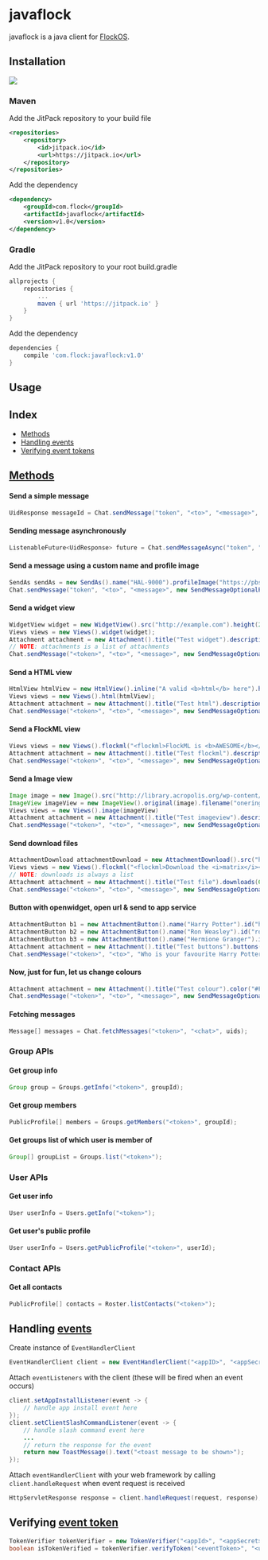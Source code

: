 # javaflock
javaflock is a java client for [FlockOS](https://docs.flock.co/).

## Installation
[![](https://jitpack.io/v/com.flock/javaflock.svg)](https://jitpack.io/#com.flock/javaflock)
### Maven
Add the JitPack repository to your build file
```xml
<repositories>
	<repository>
	    <id>jitpack.io</id>
	    <url>https://jitpack.io</url>
	</repository>
</repositories>
```
Add the dependency
```xml
<dependency>
    <groupId>com.flock</groupId>
    <artifactId>javaflock</artifactId>
    <version>v1.0</version>
</dependency>
```
### Gradle
Add the JitPack repository to your root build.gradle
```groovy
allprojects {
	repositories {
		...
		maven { url 'https://jitpack.io' }
	}
}
```
Add the dependency
```groovy
dependencies {
	compile 'com.flock:javaflock:v1.0'
}
```

## Usage

## Index

  - [Methods](#methods)
  - [Handling events](#handling-events)
  - [Verifying event tokens](#verifying-event-token)

## [Methods](https://docs.flock.co/display/flockos/Methods)

#### Send a simple message
```java
UidResponse messageId = Chat.sendMessage("token", "<to>", "<message>", null);
```

#### Sending message asynchronously
```java
ListenableFuture<UidResponse> future = Chat.sendMessageAsync("token", "<to>", "<message>", null);
```

#### Send a message using a custom name and profile image
```java
SendAs sendAs = new SendAs().name("HAL-9000").profileImage("https://pbs.twimg.com/profile_images/1788506913/HAL-MC2_400x400.png");
Chat.sendMessage("token", "<to>", "<message>", new SendMessageOptionalParams().sendAs(sendAs));
```

#### Send a widget view
```java
WidgetView widget = new WidgetView().src("http://example.com").height(250);
Views views = new Views().widget(widget);
Attachment attachment = new Attachment().title("Test widget").description("<description>").views(views);
// NOTE: attachments is a list of attachments
Chat.sendMessage("<token>", "<to>", "<message>", new SendMessageOptionalParams().attachments(Collections.singletonList(attachment)));
```

#### Send a HTML view
```java
HtmlView htmlView = new HtmlView().inline("A valid <b>html</b> here").height(50);
Views views = new Views().html(htmlView);
Attachment attachment = new Attachment().title("Test html").description("<description>").views(views);
Chat.sendMessage("<token>", "<to>", "<message>", new SendMessageOptionalParams().attachments(Collections.singletonList(attachment)));
```

#### Send a FlockML view
```java
Views views = new Views().flockml("<flockml>FlockML is <b>AWESOME</b></flockml>");
Attachment attachment = new Attachment().title("Test flockml").description("<description>").views(views);
Chat.sendMessage("<token>", "<to>", "<message>", new SendMessageOptionalParams().attachments(Collections.singletonList(attachment)));
```

#### Send a Image view
```java
Image image = new Image().src("http://library.acropolis.org/wp-content/uploads/2014/11/One_ring.png").width(400).height(400);
ImageView imageView = new ImageView().original(image).filename("onering.png");
Views views = new Views().image(imageView)
Attachment attachment = new Attachment().title("Test imageview").description("<description>").views(views);
Chat.sendMessage("<token>", "<to>", "<message>", new SendMessageOptionalParams().attachments(Collections.singletonList(attachment)));
```

#### Send download files
```java
AttachmentDownload attachmentDownload = new AttachmentDownload().src("http://wallpapercave.com/wp/H630T6R.jpg");
Views views = new Views().flockml("<flockml>Download the <i>matrix</i></flockml>")
// NOTE: downloads is always a list
Attachment attachment = new Attachment().title("Test file").downloads(Collections.singletonList(attachmentDownload)).views(views);
Chat.sendMessage("<token>", "<to>", "<message>", new SendMessageOptionalParams().attachments(Collections.singletonList(attachment)));
```

#### Button with openwidget, open url & send to app service
```java
AttachmentButton b1 = new AttachmentButton().name("Harry Potter").id("harry").action(new ActionConfig().type("openWidget").url("https://goo.gl/aygRGf").desktopType("sidebar"));
AttachmentButton b2 = new AttachmentButton().name("Ron Weasley").id("ron").action(new ActionConfig().type("openBrowser").url("https://goo.gl/gDpMVn").sendContext(true));
AttachmentButton b3 = new AttachmentButton().name("Hermione Granger").id("hermione").action(new ActionConfig().type("sendEvent"));
Attachment attachment = new Attachment().title("Test buttons").buttons(Arrays.asList(b1,b2,b3));
Chat.sendMessage("<token>", "<to>", "Who is your favourite Harry Potter character?", new SendMessageOptionalParams().attachments(Collections.singletonList(attachment)));
```

#### Now, just for fun, let us change colours
```java
Attachment attachment = new Attachment().title("Test colour").color("#FF0000").description("It is red!");
Chat.sendMessage("<token>", "<to>", "<message>", new SendMessageOptionalParams().attachments(Collections.singletonList(attachment)));
```

#### Fetching messages
```java
Message[] messages = Chat.fetchMessages("<token>", "<chat>", uids);
```

### Group APIs

#### Get group info
```java
Group group = Groups.getInfo("<token>", groupId);
```

#### Get group members
```java
PublicProfile[] members = Groups.getMembers("<token>", groupId);
```

#### Get groups list of which user is member of 
```java
Group[] groupList = Groups.list("<token>");
```

### User APIs

#### Get user info
```java
User userInfo = Users.getInfo("<token>");
```

#### Get user's public profile
```java
User userInfo = Users.getPublicProfile("<token>", userId);
```

### Contact APIs
#### Get all contacts
```java
PublicProfile[] contacts = Roster.listContacts("<token>");
```


## Handling [events](https://docs.flock.co/display/flockos/Events)
Create instance of `EventHandlerClient`
```java
EventHandlerClient client = new EventHandlerClient("<appID>", "<appSecret>");
```
Attach `eventListeners` with the client (these will be fired when an event occurs) 
```java
client.setAppInstallListener(event -> {
	// handle app install event here
});
client.setClientSlashCommandListener(event -> {
    // handle slash command event here
    ...
    // return the response for the event
    return new ToastMessage().text("<toast message to be shown>");
});
```
Attach `eventHandlerClient` with your web framework by calling `client.handleRequest` when event request is received
```java
HttpServletResponse response = client.handleRequest(request, response);
```


## Verifying [event token](http://docs.flock.co/display/flockos/Event+Tokens)
```java
TokenVerifier tokenVerifier = new TokenVerifier("<appId>", "<appSecret>");
boolean isTokenVerified = tokenVerifier.verifyToken("<eventToken>", "<userId>");
```
